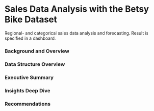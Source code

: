 # Sales Data Analysis with the Betsy Bike Dataset


Regional- and categorical sales data analysis and forecasting. Result is specified in a dashboard.

### Background and Overview


### Data Structure Overview


### Executive Summary


### Insights Deep Dive


### Recommendations
